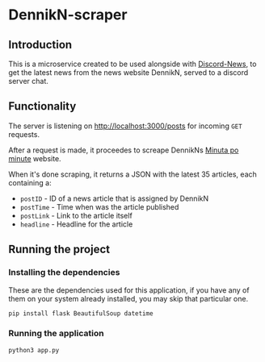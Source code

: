 # DennikN-scraper
## Introduction
This is a microservice created to be used alongside with [Discord-News](https://github.com/f1lrotto/news-from-dennik-n-discord-alert), to get the latest news from the news website DennikN, served to a discord server chat. 

## Functionality
The server is listening on [http://localhost:3000/posts](http://localhost:3000/posts) for incoming `GET` requests.

After a request is made, it proceedes to screape DennikNs [Minuta po minute](https://dennikn.sk/minuta) website. 

When it's done scraping, it returns a JSON with the latest 35 articles, each containing a:
- `postID` - ID of a news article that is assigned by DennikN
- `postTime` - Time when was the article published
- `postLink` - Link to the article itself
- `headline` - Headline for the article

## Running the project

### Installing the dependencies
These are the dependencies used for this application, if you have any of them on your system already installed, you may skip that particular one.

```
pip install flask BeautifulSoup datetime
```

### Running the application
```
python3 app.py
```
